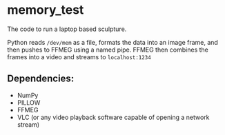 # memory_test
The code to run a laptop based sculpture.

Python reads `/dev/mem` as a file, formats the data into an image frame, and then pushes to FFMEG using a named pipe. FFMEG then combines the frames into a video and streams to `localhost:1234`

## Dependencies:
* NumPy
* PILLOW
* FFMEG
* VLC (or any video playback software capable of opening a network stream)
